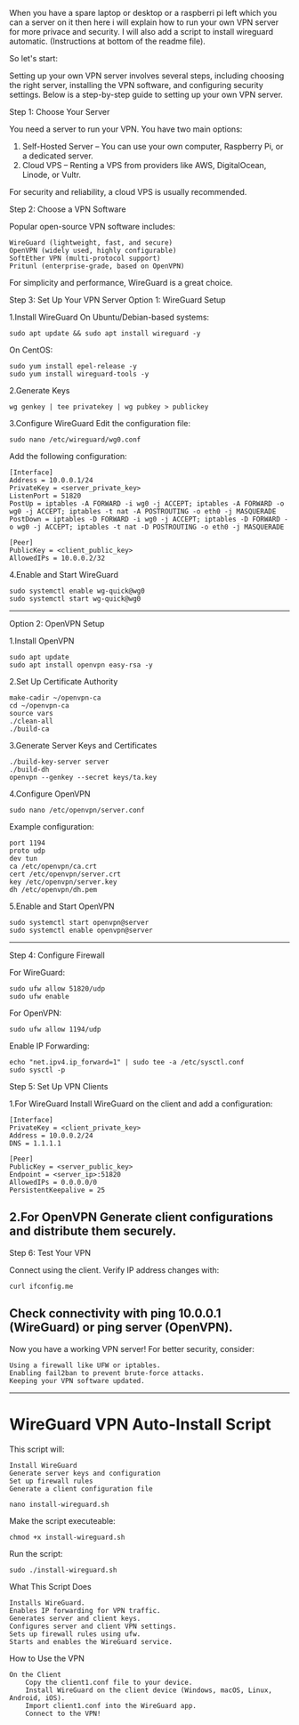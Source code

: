 When you have a spare laptop or desktop or a raspberri pi left which you can a server on it then here i will explain how to run your own VPN server for more privace and security.
I will also add a script to install wireguard automatic. (Instructions at bottom of the readme file).

So let's start:

Setting up your own VPN server involves several steps, including choosing the right server, installing the VPN software, and configuring security settings. Below is a step-by-step guide to setting up your own VPN server.

Step 1: Choose Your Server

You need a server to run your VPN. You have two main options:

1.    Self-Hosted Server – You can use your own computer, Raspberry Pi, or a dedicated server.
2.    Cloud VPS – Renting a VPS from providers like AWS, DigitalOcean, Linode, or Vultr.

For security and reliability, a cloud VPS is usually recommended.

Step 2: Choose a VPN Software

Popular open-source VPN software includes:

    WireGuard (lightweight, fast, and secure)
    OpenVPN (widely used, highly configurable)
    SoftEther VPN (multi-protocol support)
    Pritunl (enterprise-grade, based on OpenVPN)

For simplicity and performance, WireGuard is a great choice.



Step 3: Set Up Your VPN Server
Option 1: WireGuard Setup

1.Install WireGuard
    On Ubuntu/Debian-based systems:

```
sudo apt update && sudo apt install wireguard -y
```
On CentOS:
```
sudo yum install epel-release -y
sudo yum install wireguard-tools -y
```
2.Generate Keys
```
wg genkey | tee privatekey | wg pubkey > publickey
```
3.Configure WireGuard Edit the configuration file:
```
sudo nano /etc/wireguard/wg0.conf
```
Add the following configuration:
```
[Interface]
Address = 10.0.0.1/24
PrivateKey = <server_private_key>
ListenPort = 51820
PostUp = iptables -A FORWARD -i wg0 -j ACCEPT; iptables -A FORWARD -o wg0 -j ACCEPT; iptables -t nat -A POSTROUTING -o eth0 -j MASQUERADE
PostDown = iptables -D FORWARD -i wg0 -j ACCEPT; iptables -D FORWARD -o wg0 -j ACCEPT; iptables -t nat -D POSTROUTING -o eth0 -j MASQUERADE

[Peer]
PublicKey = <client_public_key>
AllowedIPs = 10.0.0.2/32
```
4.Enable and Start WireGuard
```
sudo systemctl enable wg-quick@wg0
sudo systemctl start wg-quick@wg0
```

--------------------------------------------------------------------------------

Option 2: OpenVPN Setup

1.Install OpenVPN
```
sudo apt update
sudo apt install openvpn easy-rsa -y
```
2.Set Up Certificate Authority
```
make-cadir ~/openvpn-ca
cd ~/openvpn-ca
source vars
./clean-all
./build-ca
```
3.Generate Server Keys and Certificates
```
./build-key-server server
./build-dh
openvpn --genkey --secret keys/ta.key
```
4.Configure OpenVPN
```
sudo nano /etc/openvpn/server.conf
```

Example configuration:
```
port 1194
proto udp
dev tun
ca /etc/openvpn/ca.crt
cert /etc/openvpn/server.crt
key /etc/openvpn/server.key
dh /etc/openvpn/dh.pem
```

5.Enable and Start OpenVPN
```
sudo systemctl start openvpn@server
sudo systemctl enable openvpn@server
```
--------------------------------------------------------------------------------

Step 4: Configure Firewall

For WireGuard:
```
sudo ufw allow 51820/udp
sudo ufw enable
```

For OpenVPN:
```
sudo ufw allow 1194/udp

```

Enable IP Forwarding:
```
echo "net.ipv4.ip_forward=1" | sudo tee -a /etc/sysctl.conf
sudo sysctl -p
```

Step 5: Set Up VPN Clients

1.For WireGuard
Install WireGuard on the client and add a configuration:
```
[Interface]
PrivateKey = <client_private_key>
Address = 10.0.0.2/24
DNS = 1.1.1.1

[Peer]
PublicKey = <server_public_key>
Endpoint = <server_ip>:51820
AllowedIPs = 0.0.0.0/0
PersistentKeepalive = 25
```

2.For OpenVPN
Generate client configurations and distribute them securely.
--------------------------------------------------------------------------------
Step 6: Test Your VPN

Connect using the client.
Verify IP address changes with:
```
curl ifconfig.me
```
Check connectivity with ping 10.0.0.1 (WireGuard) or ping server (OpenVPN).
--------------------------------------------------------------------------------
Now you have a working VPN server! For better security, consider:

    Using a firewall like UFW or iptables.
    Enabling fail2ban to prevent brute-force attacks.
    Keeping your VPN software updated.
--------------------------------------------------------------------------------


# WireGuard VPN Auto-Install Script
This script will:

    Install WireGuard
    Generate server keys and configuration
    Set up firewall rules
    Generate a client configuration file
    
```
nano install-wireguard.sh
```

Make the script executeable:
```
chmod +x install-wireguard.sh
```
Run the script:
```
sudo ./install-wireguard.sh
```

What This Script Does

    Installs WireGuard.
    Enables IP forwarding for VPN traffic.
    Generates server and client keys.
    Configures server and client VPN settings.
    Sets up firewall rules using ufw.
    Starts and enables the WireGuard service.
    
How to Use the VPN

    On the Client
        Copy the client1.conf file to your device.
        Install WireGuard on the client device (Windows, macOS, Linux, Android, iOS).
        Import client1.conf into the WireGuard app.
        Connect to the VPN!
